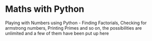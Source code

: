 # Maths with Python
Playing with Numbers using Python - Finding Factorials, Checking for armstrong numbers, Printing Primes and so on, the possibilities are unlimited and a few of them have been put up here
